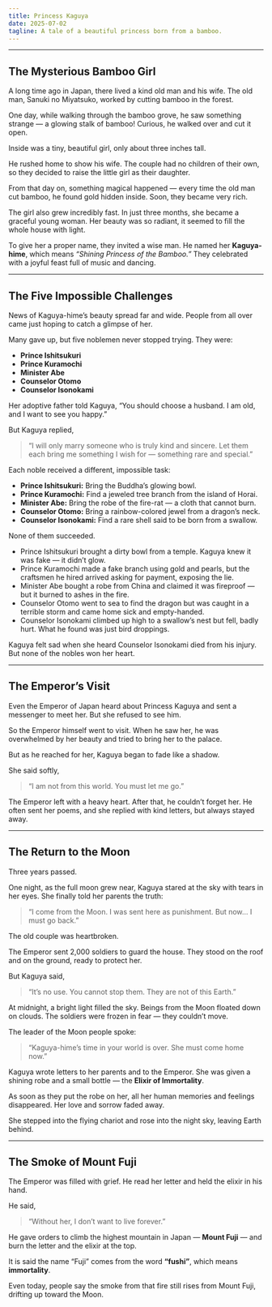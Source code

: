 ```yaml
---
title: Princess Kaguya
date: 2025-07-02
tagline: A tale of a beautiful princess born from a bamboo.
---
```


---
## The Mysterious Bamboo Girl

A long time ago in Japan, there lived a kind old man and his wife. The old man, Sanuki no Miyatsuko, worked by cutting bamboo in the forest.

One day, while walking through the bamboo grove, he saw something strange — a glowing stalk of bamboo! Curious, he walked over and cut it open.

Inside was a tiny, beautiful girl, only about three inches tall.

He rushed home to show his wife. The couple had no children of their own, so they decided to raise the little girl as their daughter.

From that day on, something magical happened — every time the old man cut bamboo, he found gold hidden inside. Soon, they became very rich.

The girl also grew incredibly fast. In just three months, she became a graceful young woman. Her beauty was so radiant, it seemed to fill the whole house with light.

To give her a proper name, they invited a wise man. He named her **Kaguya-hime**, which means *“Shining Princess of the Bamboo.”* They celebrated with a joyful feast full of music and dancing.

---

## The Five Impossible Challenges

News of Kaguya-hime’s beauty spread far and wide. People from all over came just hoping to catch a glimpse of her.

Many gave up, but five noblemen never stopped trying. They were:

* **Prince Ishitsukuri**
* **Prince Kuramochi**
* **Minister Abe**
* **Counselor Otomo**
* **Counselor Isonokami**

Her adoptive father told Kaguya, “You should choose a husband. I am old, and I want to see you happy.”

But Kaguya replied,

> “I will only marry someone who is truly kind and sincere. Let them each bring me something I wish for — something rare and special.”

Each noble received a different, impossible task:

* **Prince Ishitsukuri:** Bring the Buddha’s glowing bowl.
* **Prince Kuramochi:** Find a jeweled tree branch from the island of Horai.
* **Minister Abe:** Bring the robe of the fire-rat — a cloth that cannot burn.
* **Counselor Otomo:** Bring a rainbow-colored jewel from a dragon’s neck.
* **Counselor Isonokami:** Find a rare shell said to be born from a swallow.

None of them succeeded.

* Prince Ishitsukuri brought a dirty bowl from a temple. Kaguya knew it was fake — it didn’t glow.
* Prince Kuramochi made a fake branch using gold and pearls, but the craftsmen he hired arrived asking for payment, exposing the lie.
* Minister Abe bought a robe from China and claimed it was fireproof — but it burned to ashes in the fire.
* Counselor Otomo went to sea to find the dragon but was caught in a terrible storm and came home sick and empty-handed.
* Counselor Isonokami climbed up high to a swallow’s nest but fell, badly hurt. What he found was just bird droppings.

Kaguya felt sad when she heard Counselor Isonokami died from his injury. But none of the nobles won her heart.

---

## The Emperor’s Visit

Even the Emperor of Japan heard about Princess Kaguya and sent a messenger to meet her. But she refused to see him.

So the Emperor himself went to visit. When he saw her, he was overwhelmed by her beauty and tried to bring her to the palace.

But as he reached for her, Kaguya began to fade like a shadow.

She said softly,

> “I am not from this world. You must let me go.”

The Emperor left with a heavy heart. After that, he couldn’t forget her. He often sent her poems, and she replied with kind letters, but always stayed away.

---

## The Return to the Moon

Three years passed.

One night, as the full moon grew near, Kaguya stared at the sky with tears in her eyes. She finally told her parents the truth:

> “I come from the Moon. I was sent here as punishment. But now\... I must go back.”

The old couple was heartbroken.

The Emperor sent 2,000 soldiers to guard the house. They stood on the roof and on the ground, ready to protect her.

But Kaguya said,

> “It’s no use. You cannot stop them. They are not of this Earth.”

At midnight, a bright light filled the sky. Beings from the Moon floated down on clouds. The soldiers were frozen in fear — they couldn’t move.

The leader of the Moon people spoke:

> “Kaguya-hime’s time in your world is over. She must come home now.”

Kaguya wrote letters to her parents and to the Emperor. She was given a shining robe and a small bottle — the **Elixir of Immortality**.

As soon as they put the robe on her, all her human memories and feelings disappeared. Her love and sorrow faded away.

She stepped into the flying chariot and rose into the night sky, leaving Earth behind.

---

## The Smoke of Mount Fuji

The Emperor was filled with grief. He read her letter and held the elixir in his hand.

He said,

> “Without her, I don’t want to live forever.”

He gave orders to climb the highest mountain in Japan — **Mount Fuji** — and burn the letter and the elixir at the top.

It is said the name “Fuji” comes from the word **“fushi”**, which means **immortality**.

Even today, people say the smoke from that fire still rises from Mount Fuji, drifting up toward the Moon.